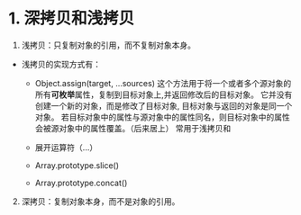 
# 1. 深拷贝和浅拷贝
1. 浅拷贝：只复制对象的引用，而不复制对象本身。
- 浅拷贝的实现方式有：
  - Object.assign(target, ...sources)
    这个方法用于将一个或者多个源对象的所有**可枚举**属性，复制到目标对象上,并返回修改后的目标对象。
    它并没有创建一个新的对象，而是修改了目标对象, 目标对象与返回的对象是同一个对象。
    若目标对象中的属性与源对象中的属性同名，则目标对象中的属性会被源对象中的属性覆盖。（后来居上）
    常用于浅拷贝和

  - 展开运算符（...）
  - Array.prototype.slice()
  - Array.prototype.concat()

2. 深拷贝：复制对象本身，而不是对象的引用。

